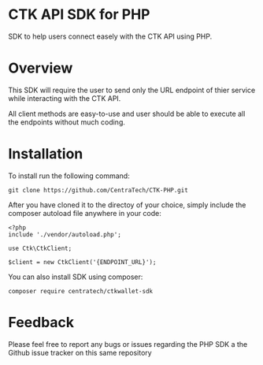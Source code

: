 # CTK API SDK for PHP
SDK to help users connect easely with the CTK API using PHP.

# Overview
This SDK will require the user to send only the URL endpoint of thier service while interacting with the CTK API.

All client methods are easy-to-use and user should be able to execute all the endpoints without much coding.

# Installation

To install run the following command:

```
git clone https://github.com/CentraTech/CTK-PHP.git
```

After you have cloned it to the directoy of your choice, simply include the composer autoload file anywhere in your code:

````
<?php
include './vendor/autoload.php';

use Ctk\CtkClient;

$client = new CtkClient('{ENDPOINT_URL}');
````

You can also install SDK using composer:

````
composer require centratech/ctkwallet-sdk
````

# Feedback
Please feel free to report any bugs or issues regarding the PHP SDK a the Github issue tracker on this same repository